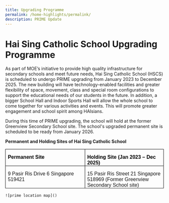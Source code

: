 ```yaml
---
title: Upgrading Programme
permalink: /home-highlights/permalink/
description: PRIME Update
---
```

# **Hai Sing Catholic School Upgrading Programme**
       
As part of MOE’s initiative to provide high quality infrastructure for secondary schools and meet future needs, Hai Sing Catholic School (HSCS) is scheduled to undergo PRIME upgrading from January 2023 to December 2025. The new building will have technology-enabled facilities and greater flexibility of space, movement, class and special room configurations to support the educational needs of our students in the future. In addition, a bigger School Hall and Indoor Sports Hall will allow the whole school to come together for various activities and events. This will promote greater engagement and school spirit among HAIsians.

During this time of PRIME upgrading, the school will hold at the former Greenview Secondary School site. The school's upgraded permanent site is scheduled to be ready from January 2026.



**Permanent and Holding Sites of Hai Sing Catholic School**



<table class="MsoTableGrid" border="1" cellspacing="0" cellpadding="0" style="border-collapse:collapse;border:none;mso-border-alt:solid windowtext .5pt;
 mso-yfti-tbllook:1184;mso-padding-alt:0cm 5.4pt 0cm 5.4pt"><tbody><tr style="mso-yfti-irow:0;mso-yfti-firstrow:yes"><td width="312" valign="top" style="width:233.75pt;border:solid windowtext 1.0pt;
  mso-border-alt:solid windowtext .5pt;padding:0cm 5.4pt 0cm 5.4pt"><p class="MsoNormal" style="margin-bottom:0cm;line-height:normal"><b><span style="font-family:&quot;Arial&quot;,sans-serif;color:black;mso-themecolor:text1">Permanent Site</span></b></p></td><td width="312" valign="top" style="width:233.75pt;border:solid windowtext 1.0pt;
  border-left:none;mso-border-left-alt:solid windowtext .5pt;mso-border-alt:
  solid windowtext .5pt;padding:0cm 5.4pt 0cm 5.4pt"><p class="MsoNormal" style="margin-bottom:0cm;line-height:normal"><b><span style="font-family:&quot;Arial&quot;,sans-serif;color:black;mso-themecolor:text1">Holding Site (Jan 2023 – Dec 2025)</span></b></p></td></tr><tr style="mso-yfti-irow:1;mso-yfti-lastrow:yes;height:38.65pt"><td width="312" valign="top" style="width:233.75pt;border:solid windowtext 1.0pt;
  border-top:none;mso-border-top-alt:solid windowtext .5pt;mso-border-alt:solid windowtext .5pt;
  padding:0cm 5.4pt 0cm 5.4pt;height:38.65pt"><p class="MsoNormal" style="margin-bottom:0cm;line-height:normal"><span style="font-family:&quot;Arial&quot;,sans-serif">9 Pasir Ris Drive 6 Singapore 519421<span style="color:black;mso-themecolor:text1"></span></span></p></td><td width="312" valign="top" style="width:233.75pt;border-top:none;border-left:
  none;border-bottom:solid windowtext 1.0pt;border-right:solid windowtext 1.0pt;
  mso-border-top-alt:solid windowtext .5pt;mso-border-left-alt:solid windowtext .5pt;
  mso-border-alt:solid windowtext .5pt;padding:0cm 5.4pt 0cm 5.4pt;height:38.65pt"><p class="MsoNormal" style="margin-bottom:0cm;line-height:normal"><span style="font-family:&quot;Arial&quot;,sans-serif">15 Pasir Ris Street 21 Singapore 518969  (Former Greenview Secondary School site)<span style="color:black;
  mso-themecolor:text1"></span></span></p></td></tr></tbody></table>
	
	![prime location map]()